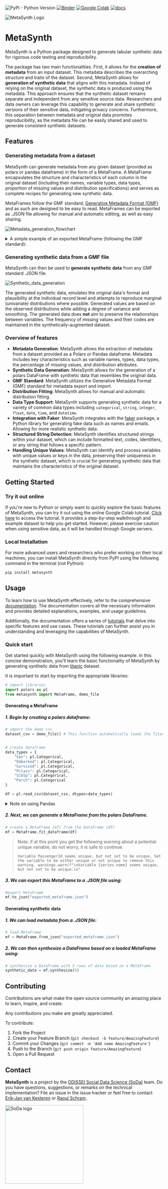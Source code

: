 ![PyPI - Python Version](https://img.shields.io/pypi/pyversions/metasynth)
[![Binder](https://mybinder.org/badge_logo.svg)](https://mybinder.org/v2/gh/sodascience/metasynth/HEAD?labpath=examples%2Fgetting_started.ipynb)
[![Google Colab](https://colab.research.google.com/assets/colab-badge.svg)](https://colab.research.google.com/github/sodascience/metasynth/blob/main/examples/getting_started.ipynb)
[![docs](https://readthedocs.org/projects/metasynth/badge/?version=latest)](https://metasynth.readthedocs.io/en/latest/index.html)

![MetaSynth Logo](docs/source/images/logos/blue.svg)

# MetaSynth
MetaSynth is a Python package designed to generate tabular synthetic data for rigorous code testing and reproducibility.

The package has two main functionalities. First, it allows for the **creation of metadata** from an input dataset. This metadata describes the overarching structure and traits of the dataset. Second, MetaSynth allows for **generation of synthetic data** that aligns with this metadata. Instead of relying on the original dataset, the synthetic data is produced using the metadata. This approach ensures that the synthetic dataset remains separate and independent from any sensitive source data. Researchers and data owners can leverage this capability to generate and share synthetic versions of their sensitive data, mitigating privacy concerns. Furthermore, this separation between metadata and original data promotes reproducibility, as the metadata file can be easily shared and used to generate consistent synthetic datasets.


## Features
### Generating metadata from a dataset
MetaSynth can generate metadata from any given dataset (provided as polars or pandas dataframe) in the form of a MetaFrame. A MetaFrame encapsulates the structure and characteristics of each column in the original dataset (including their names, variable types, data types, proportion of missing values and distribution specifications) and serves as complete recipes for generating new synthetic data. 

MetaFrames follow the GMF standard, [Generative Metadata Format (GMF)](https://github.com/sodascience/generative_metadata_format) and as such are designed to be easy to read. MetaFrames can be exported as .JSON file allowing for manual and automatic editing, as well as easy sharing.

![Metadata_generation_flowchart](docs/source/images/flow_metadata_generation.png)

<details> 
<summary> A simple example of an exported MetaFrame (following the GMF standard): </summary>

```json
 {
    "n_rows": 5,
    "n_columns": 4,
    "provenance": {
        "created by": {
            "name": "MetaSynth",
            "version": "0.1.2+15.ged3af36",
            "privacy": null
        },
        "creation time": "2022-11-17T13:54:16.686166"
    },
    "vars": [
        {
            "name": "ID",
            "type": "discrete",
            "dtype": "<class 'polars.datatypes.Int64'>",
            "prop_missing": 0.0,
            "distribution": {
                "name": "UniqueKeyDistribution",
                "parameters": {
                    "low": 1,
                    "consecutive": 1
                }
            }
        },
        {
            "name": "fruits",
            "type": "categorical",
            "dtype": "<class 'polars.datatypes.Categorical'>",
            "prop_missing": 0.0,
            "distribution": {
                "name": "MultinoulliDistribution",
                "parameters": {
                    "labels": [
                        "apple",
                        "banana"
                    ],
                    "probs": [
                        0.4,
                        0.6
                    ]
                }
            }
        },
        {
            "name": "B",
            "type": "discrete",
            "dtype": "<class 'polars.datatypes.Int64'>",
            "prop_missing": 0.0,
            "distribution": {
                "name": "PoissonDistribution",
                "parameters": {
                    "mu": 3.0
                }
            }
        },
        {
            "name": "cars",
            "type": "categorical",
            "dtype": "<class 'polars.datatypes.Categorical'>",
            "prop_missing": 0.0,
            "distribution": {
                "name": "MultinoulliDistribution",
                "parameters": {
                    "labels": [
                        "audi",
                        "beetle"
                    ],
                    "probs": [
                        0.2,
                        0.8
                    ]
                }
            }
        },
    ]
}
```

A more advanced example GMF, based on the [Titanic](https://raw.githubusercontent.com/pandas-dev/pandas/main/doc/data/titanic.csv) dataset, can be found [here](examples/titanic_example.json)
</details>

### Generating synthetic data from a GMF file
MetaSynth can then be used to **generate synthetic data** from any GMF standard .JSON file.

![Synthetic_data_generation](docs/source/images/flow_synthetic_data_generation.png)

The generated synthetic data, emulates the original data's format and plausibility at the individual record level and attempts to reproduce marginal (univariate) distributions where possible. Generated values are based on the observed distributions while adding a degree of variance and smoothing. The generated data does **not** aim to preserve the relationships between variables. The frequency of missing values and their codes are maintained in the synthetically-augmented dataset. 
 
### Overview of features
- **Metadata Generation**: MetaSynth allows the extraction of metadata from a dataset provided as a Polars or Pandas dataframe. Metadata includes key characteristics such as variable names, types, data types, the percentage of missing values, and distribution attributes.
- **Synthetic Data Generation**: MetaSynth allows for the generation of a polars DataFrame with synthetic data that resembles the original data.
- **GMF Standard**: MetaSynth utilizes the Generative Metadata Format (GMF) standard for metadata export and import. 
- **Distribution Fitting**: MetaSynth allows for manual and automatic distribution fitting.
- **Data Type Support**: MetaSynth supports generating synthetic data for a variety of common data types including `categorical`, `string`, `integer`, `float`, `date`, `time`, and `datetime`.
- **Integration with Faker**: MetaSynth integrates with the [faker](https://github.com/joke2k/faker) package, a Python library for generating fake data such as names and emails. Allowing for more realistic synthetic data.    
- **Structured String Detection**: MetaSynth identifies structured strings within your dataset, which can include formatted text, codes, identifiers, or any string that follows a specific pattern.
- **Handling Unique Values**: MetaSynth can identify and process variables with unique values or keys in the data, preserving their uniqueness in the synthetic dataset, which is crucial for generating synthetic data that maintains the characteristics of the original dataset.


## Getting Started
### Try it out online
If you're new to Python or simply want to quickly explore the basic features of MetaSynth, you can try it out using the online Google Colab tutorial. [Click here](https://colab.research.google.com/github/sodascience/metasynth/blob/main/examples/getting_started.ipynb) to access the tutorial. It provides a step-by-step walkthrough and example dataset to help you get started. However, please exercise caution when using sensitive data, as it will be handled through Google servers.

### Local Installation

For more advanced users and researchers who prefer working on their local machines, you can install MetaSynth directly from PyPI using the following command in the terminal (not Python):

```sh
pip install metasynth
```

## Usage

To learn how to use MetaSynth effectively, refer to the comprehensive [documentation](https://metasynth.readthedocs.io/en/latest/index.html). The documentation covers all the necessary information and provides detailed explanations, examples, and usage guidelines.

Additionally, the documentation offers a series of [tutorials](https://metasynth.readthedocs.io/en/latest/index.html) that delve into specific features and use cases. These tutorials can further assist you in understanding and leveraging the capabilities of MetaSynth.

### Quick start
Get started quickly with MetaSynth using the following example. In this concise demonstration, you'll learn the basic functionality of MetaSynth by generating synthetic data from [titanic](https://raw.githubusercontent.com/pandas-dev/pandas/main/doc/data/titanic.csv) dataset.

It is important to start by importing the appropriate libraries:

```python
# import libraries
import polars as pl
from metasynth import MetaFrame, demo_file
```

#### Generating a MetaFrame 
##### 1.  Begin by creating a polars dataframe:
```python
# import the demo csv 
dataset_csv = demo_file() # This function automatically loads the Titanic dataset (as found here )


# create dataframe
data_types = {
    "Sex": pl.Categorical,
    "Embarked": pl.Categorical,
    "Survived": pl.Categorical,
    "Pclass": pl.Categorical,
    "SibSp": pl.Categorical,
    "Parch": pl.Categorical
}

df = pl.read_csv(dataset_csv, dtypes=data_types)
```

<details>
     <summary> 
     Note on using Pandas
     </summary>
     
Internally, MetaSynth uses Polars (instead of Pandas) mainly because typing and the handling of non-existing data is more
consistent. It is possible to supply a Pandas DataFrame instead of a polars DataFrame to `MetaFrame.fit_dataframe`.
However, this uses the automatic polars conversion functionality, which for some edge cases result in problems. Therefore,
we advise users to create Polars DataFrames. The resulting synthetic dataset is always a polars dataframe, but this can
be easily converted back to a Pandas DataFrame by using `df_pandas = df_polars.to_pandas()`.
</details>

##### 2. Next, we can generate a MetaFrame from the polars DataFrame.

```python
# create a MetaFrame (mf) from the DataFrame (df)
mf = MetaFrame.fit_dataframe(df)
```

> Note: if at this point you get the following warning about a potential unique variable, do not worry, it is safe to continue.
> 
> ```
> Variable PassengerId seems unique, but not set to be unique. Set the variable to be either unique or not unique to remove this warning. warnings.warn(f"\nVariable {series.name} seems unique, but not set to be unique.\n"
> ```

##### 3. We can export this MetaFrame to a .JSON file using:

```python
#export MetaFrame
mf.to_json("exported_metaframe.json")
```

#### Generating synthetic data

##### 1. We can load metadata from a .JSON file:
```python
# load MetaFrame
mf = MetaFrame.from_json("exported_metaframe.json")
```

##### 2. We can then synthesize a DataFrame based on a loaded MetaFrame using:

```python
# synthesize a DataFrame with 5 rows of data based on a MetaFrame
synthetic_data = mf.synthesize(5) 
```



<!-- CONTRIBUTING -->
## Contributing
Contributions are what make the open source community an amazing place to learn, inspire, and create.

Any contributions you make are greatly appreciated.

To contribute:
1. Fork the Project
2. Create your Feature Branch (`git checkout -b feature/AmazingFeature`)
3. Commit your Changes (`git commit -m 'Add some AmazingFeature'`)
4. Push to the Branch (`git push origin feature/AmazingFeature`)
5. Open a Pull Request


<!-- CONTACT -->
## Contact
**MetaSynth** is a project by the [ODISSEI Social Data Science (SoDa)](https://odissei-data.nl/nl/soda/) team.
Do you have questions, suggestions, or remarks on the technical implementation? File an issue in the
issue tracker or feel free to contact [Erik-Jan van Kesteren](https://github.com/vankesteren)
or [Raoul Schram](https://github.com/qubixes).

<img src="docs/source/images/logos/soda.png" alt="SoDa logo" width="250px"/> 
